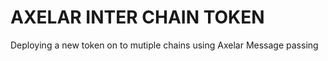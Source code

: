# AXELAR INTER CHAIN TOKEN

Deploying a new token on to mutiple chains using Axelar Message passing
